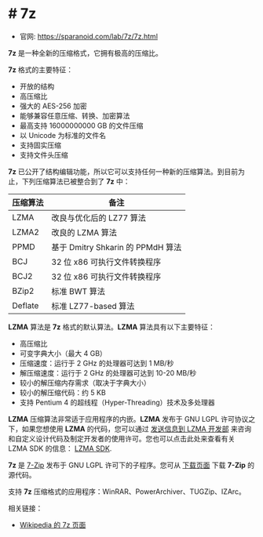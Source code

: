 # # 7z



* 官网: https://sparanoid.com/lab/7z/7z.html

  

**7z** 是一种全新的压缩格式，它拥有极高的压缩比。

**7z** 格式的主要特征：

- 开放的结构
- 高压缩比
- 强大的 AES-256 加密
- 能够兼容任意压缩、转换、加密算法
- 最高支持 16000000000 GB 的文件压缩
- 以 Unicode 为标准的文件名
- 支持固实压缩
- 支持文件头压缩

**7z** 已公开了结构编辑功能，所以它可以支持任何一种新的压缩算法。到目前为止，下列压缩算法已被整合到了 **7z** 中：

| 压缩算法 | 备注                              |
| -------- | --------------------------------- |
| LZMA     | 改良与优化后的 LZ77 算法          |
| LZMA2    | 改良的 LZMA 算法                  |
| PPMD     | 基于 Dmitry Shkarin 的 PPMdH 算法 |
| BCJ      | 32 位 x86 可执行文件转换程序      |
| BCJ2     | 32 位 x86 可执行文件转换程序      |
| BZip2    | 标准 BWT 算法                     |
| Deflate  | 标准 LZ77-based 算法              |

**LZMA** 算法是 **7z** 格式的默认算法。**LZMA** 算法具有以下主要特征：

- 高压缩比
- 可变字典大小（最大 4 GB）
- 压缩速度：运行于 2 GHz 的处理器可达到 1 MB/秒
- 解压缩速度：运行于 2 GHz 的处理器可达到 10-20 MB/秒
- 较小的解压缩内存需求（取决于字典大小）
- 较小的解压缩代码：约 5 KB
- 支持 Pentium 4 的超线程（Hyper-Threading）技术及多处理器

**LZMA** 压缩算法非常适于应用程序的内嵌。**LZMA** 发布于 GNU LGPL 许可协议之下，如果您想使用 **LZMA** 的代码，您可以通过 [发送信息到 LZMA 开发部](https://sparanoid.com/lab/7z/support.html) 来咨询和自定义设计代码及制定开发者的使用许可。您也可以点击此处来查看有关 LZMA SDK 的信息： [LZMA SDK](https://sparanoid.com/lab/7z/sdk.html).

**7z** 是 [7-Zip](https://sparanoid.com/lab/7z/) 发布于 GNU LGPL 许可下的子程序。您可从 [下载页面](https://sparanoid.com/lab/7z/download.html) 下载 **7-Zip** 的源代码。

支持 **7z** 压缩格式的应用程序：WinRAR、PowerArchiver、TUGZip、IZArc。

相关链接：

- [Wikipedia 的 7z 页面](https://en.wikipedia.org/wiki/7z)
